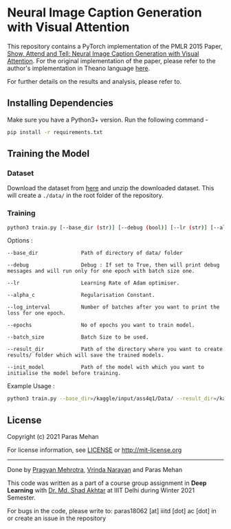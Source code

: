 # Neural Image Caption Generation with Visual Attention

This repository contains a PyTorch implementation of the PMLR 2015 Paper, [Show, Attend and Tell: Neural Image Caption Generation with Visual Attention](http://proceedings.mlr.press/v37/xuc15.html). For the original implementation of the paper, please refer to the author's implementation in Theano language [here](https://github.com/kelvinxu/arctic-captions).

For further details on the results and analysis, please refer to. 


## Installing Dependencies

Make sure you have a Python3+ version. Run the following command - 

```bash
pip install -r requirements.txt
```

## Training the Model

### Dataset

Download the dataset from [here](https://drive.google.com/file/d/1h6Mg9RsjUIJyerOZlH4yYRQCIQ5GP0dZ/view?usp=sharing) and unzip the downloaded dataset. This will create a ```./data/``` in the root folder of the repository.  

### Training
```bash
python3 train.py [--base_dir (str)] [--debug (bool)] [--lr (str)] [--alpha_c (float)] [--log_interval (int)] [--epochs (int)] [--batch_size (int)] [--result_dir (str)] [--init_model (str)]
```
Options : 
```
--base_dir              Path of directory of data/ folder

--debug                 Debug : If set to True, then will print debug messages and will run only for one epoch with batch size one. 

--lr                    Learning Rate of Adam optimiser. 

--alpha_c               Regularisation Constant.

--log_interval          Number of batches after you want to print the loss for one epoch.

--epochs                No of epochs you want to train model. 

--batch_size            Batch Size to be used. 

--result_dir            Path of the directory where you want to create results/ folder which will save the trained models. 

--init_model            Path of the model with which you want to initialise the model before training. 
```

Example Usage : 
```bash
python3 train.py --base_dir=/kaggle/input/ass4q1/Data/ --result_dir=/kaggle/working/results --init_model=/kaggle/input/show-33/33.pth
```
## License 

Copyright (c) 2021  Paras Mehan

For license information, see [LICENSE](LICENSE) or http://mit-license.org


- - -

Done by [Pragyan Mehrotra](https://github.com/pragyanmehrotra), [Vrinda Narayan](https://github.com/vrindaaa) and Paras Mehan


This code was written as a part of a course group assignment in **Deep Learning** with [Dr. Md. Shad Akhtar](https://iiitd.ac.in/shad) at IIIT Delhi during Winter 2021 Semester.

For bugs in the code, please write to: paras18062 [at] iiitd [dot] ac [dot] in or create an issue in the repository
